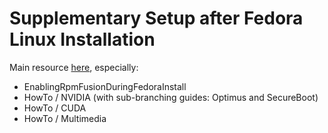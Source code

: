# Supplementary Setup after Fedora Linux Installation

Main resource [here](https://rpmfusion.org/Howto), especially:

- EnablingRpmFusionDuringFedoraInstall
- HowTo / NVIDIA (with sub-branching guides: Optimus and SecureBoot)
- HowTo / CUDA
- HowTo / Multimedia
